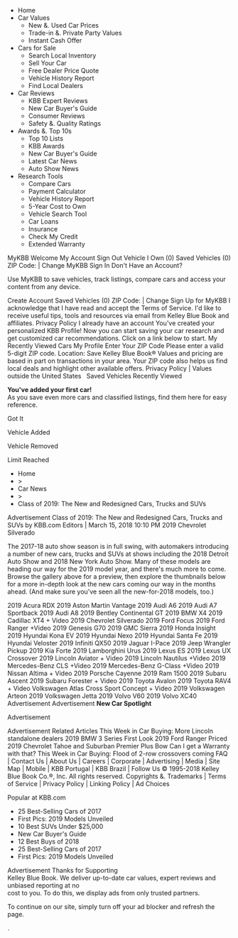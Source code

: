 *   Home
*   Car Values
    *   New &. Used Car Prices
    *   Trade-in &. Private Party Values
    *   Instant Cash Offer
*   Cars for Sale
    *   Search Local Inventory
    *   Sell Your Car
    *   Free Dealer Price Quote
    *   Vehicle History Report
    *   Find Local Dealers
*   Car Reviews
    *   KBB Expert Reviews
    *   New Car Buyer's Guide
    *   Consumer Reviews
    *   Safety &. Quality Ratings
*   Awards &. Top 10s
    *   Top 10 Lists
    *   KBB Awards
    *   New Car Buyer's Guide
    *   Latest Car News
    *   Auto Show News
*   Research Tools
    *   Compare Cars
    *   Payment Calculator
    *   Vehicle History Report
    *   5-Year Cost to Own
    *   Vehicle Search Tool
    *   Car Loans
    *   Insurance
    *   Check My Credit
    *   Extended Warranty

MyKBB Welcome My Account Sign Out Vehicle I Own (0) Saved Vehicles (0) ZIP Code: | Change MyKBB Sign In Don't Have an Account?

Use MyKBB to save vehicles, track listings, compare cars and access your content from any device.

Create Account Saved Vehicles (0) ZIP Code: | Change Sign Up for MyKBB I acknowledge that I have read and accept the Terms of Service. I'd like to receive useful tips, tools and resources via email from Kelley Blue Book and affiliates. Privacy Policy I already have an account You've created your personalized KBB Profile! Now you can start saving your car research and get customized car recommendations. Click on a link below to start. My Recently Viewed Cars My Profile Enter Your ZIP Code Please enter a valid 5-digit ZIP code. Location: Save Kelley Blue Book® Values and pricing are based in part on transactions in your area. Your ZIP code also helps us find local deals and highlight other available offers. Privacy Policy | Values outside the United States ﻿ ﻿ Saved Vehicles Recently Viewed

**You've added your first car!**  
As you save even more cars and classified listings, find them here for easy reference.

Got It

Vehicle Added

Vehicle Removed

Limit Reached

*   Home
*   \>
*   Car News
*   \>
*   Class of 2019: The New and Redesigned Cars, Trucks and SUVs

Advertisement Class of 2019: The New and Redesigned Cars, Trucks and SUVs by KBB.com Editors | March 15, 2018 10:10 PM 2019 Chevrolet Silverado

The 2017-18 auto show season is in full swing, with automakers introducing a number of new cars, trucks and SUVs at shows including the 2018 Detroit Auto Show and 2018 New York Auto Show. Many of these models are heading our way for the 2019 model year, and there's much more to come. Browse the gallery above for a preview, then explore the thumbnails below for a more in-depth look at the new cars coming our way in the months ahead. (And make sure you've seen all the new-for-2018 models, too.)

2019 Acura RDX 2019 Aston Martin Vantage 2019 Audi A6 2019 Audi A7 Sportback 2019 Audi A8 2019 Bentley Continental GT 2019 BMW X4 2019 Cadillac XT4 + Video 2019 Chevrolet Silverado 2019 Ford Focus 2019 Ford Ranger +Video 2019 Genesis G70 2019 GMC Sierra 2019 Honda Insight 2019 Hyundai Kona EV 2019 Hyundai Nexo 2019 Hyundai Santa Fe 2019 Hyundai Veloster 2019 Infiniti QX50 2019 Jaguar I-Pace 2019 Jeep Wrangler Pickup 2019 Kia Forte 2019 Lamborghini Urus 2019 Lexus ES 2019 Lexus UX Crossover 2019 Lincoln Aviator + Video 2019 Lincoln Nautilus +Video 2019 Mercedes-Benz CLS +Video 2019 Mercedes-Benz G-Class +Video 2019 Nissan Altima + Video 2019 Porsche Cayenne 2019 Ram 1500 2019 Subaru Ascent 2019 Subaru Forester + Video 2019 Toyota Avalon 2019 Toyota RAV4 + Video Volkswagen Atlas Cross Sport Concept + Video 2019 Volkswagen Arteon 2019 Volkswagen Jetta 2019 Volvo V60 2019 Volvo XC40 Advertisement Advertisement **New Car Spotlight**

Advertisement

Advertisement Related Articles This Week in Car Buying: More Lincoln standalone dealers 2019 BMW 3 Series First Look 2019 Ford Ranger Priced 2019 Chevrolet Tahoe and Suburban Premier Plus Bow Can I get a Warranty with that? This Week in Car Buying: Flood of 2-row crossovers coming FAQ | Contact Us | About Us | Careers | Corporate | Advertising | Media | Site Map | Mobile | KBB Portugal | KBB Brazil | Follow Us © 1995-2018 Kelley Blue Book Co.®, Inc. All rights reserved. Copyrights &. Trademarks | Terms of Service | Privacy Policy | Linking Policy | Ad Choices

Popular at KBB.com

*   25 Best-Selling Cars of 2017
*   First Pics: 2019 Models Unveiled
*   10 Best SUVs Under $25,000
*   New Car Buyer's Guide
*   12 Best Buys of 2018
*   25 Best-Selling Cars of 2017
*   First Pics: 2019 Models Unveiled

Advertisement Thanks for Supporting  
Kelley Blue Book. We deliver up-to-date car values, expert reviews and unbiased reporting at no  
cost to you. To do this, we display ads from only trusted partners.  
  
To continue on our site, simply turn off your ad blocker and refresh the page. <div style="display:inline;"><img height="1" width="1" style="border-style:none;" alt="" src="//googleads.g.doubleclick.net/pagead/viewthroughconversion/1060016584/?guid=ON&script=0"/></div>.